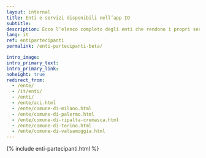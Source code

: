 ```yaml
---
layout: internal
title: Enti e servizi disponibili nell’app IO
subtitle:
description: Ecco l’elenco completo degli enti che rendono i propri servizi disponibili nella fase di open beta
lang: it
ref: entipartecipanti
permalink: /enti-partecipanti-beta/

intro_image:
intro_primary_text:
intro_primary_link:
noheight: true
redirect_from:
  - /ente/
  - /it/enti/
  - /enti/
  - /ente/aci.html
  - /ente/comune-di-milano.html
  - /ente/comune-di-palermo.html
  - /ente/comune-di-ripalta-cremasca.html
  - /ente/comune-di-torino.html
  - /ente/comune-di-valsamoggia.html
---
```


{% include enti-partecipanti.html %}
